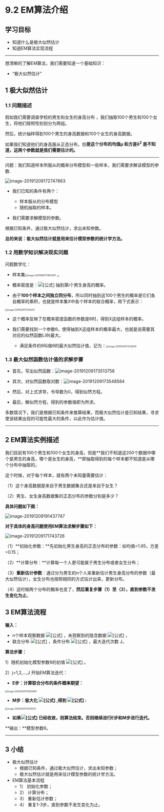 # 9.2 EM算法介绍

## 学习目标

- 知道什么是极大似然估计
- 知道EM算法实现流程

------



想清晰的了解EM算法，我们需要知道一个基础知识：

- “极大似然估计”



## 1 极大似然估计

### 1.1 问题描述

假如我们需要调查学校的男生和女生的身高分布 ，我们抽取100个男生和100个女生，将他们按照性别划分为两组。

然后，统计抽样得到100个男生的身高数据和100个女生的身高数据。

如果我们知道他们的身高服从正态分布，但**是这个分布的均值μ 和方差δ<sup>2</sup>  是不知道，这两个参数就是我们需要估计的。**

---

问题：我们知道样本所服从的概率分布模型和一些样本，我们需要求解该模型的参数.

![image-20191209172747863](https://tva1.sinaimg.cn/large/006tNbRwly1g9qllrvqysj314009676z.jpg)

- 我们已知的条件有两个：
    - 样本服从的分布模型
    - 随机抽取的样本。

- 我们需要求解模型的参数。

根据已知条件，通过极大似然估计，求出未知参数。

**总的来说：极大似然估计就是用来估计模型参数的统计学方法。**



### 1.2 用数学知识解决现实问题

问题数学化：

- 样本集<img src="https://tva1.sinaimg.cn/large/007S8ZIlly1gfk1f6t60sj30cm01mwee.jpg" alt="image-20200607211803267" style="zoom:50%;" /> 。

- 概率密度是：![[公式]](https://www.zhihu.com/equation?tex=p(x_{i}|\theta)) 抽到第i个男生身高的概率。

- 由于**100个样本之间独立同分布**，所以同时抽到这100个男生的概率是它们各自概率的乘积，也就是样本集X中各个样本的联合概率，用下式表示：

<img src="https://tva1.sinaimg.cn/large/006tNbRwly1g9qlqbl39aj312e03q3ys.jpg" alt="image-20191209173210213" style="zoom:50%;" />

- 这个概率反映了在概率密度函数的参数是θ时，得到X这组样本的概率。 

- 我们需要找到一个参数θ，使得抽到X这组样本的概率最大，也就是说需要其对应的似然函数L(θ)最大。
    - 满足条件的θ叫做θ的最大似然估计值，记为：<img src="https://tva1.sinaimg.cn/large/006tNbRwly1g9qlrjn7t4j312m01udft.jpg" alt="image-20191209173320678" style="zoom:50%;" />



### 1.3 最大似然函数估计值的求解步骤

- 首先，写出似然函数：![image-20191209173513758](https://tva1.sinaimg.cn/large/006tNbRwly1g9qltibd5mj311q03q0t0.jpg)

- 其次，对似然函数取对数：![image-20191209173548584](https://tva1.sinaimg.cn/large/006tNbRwly1g9qlu4g4tcj312y03k74m.jpg)

- 然后，对上式求导，令导数为0，得到似然方程。
- 最后，解似然方程，得到的参数值即为所求。

多数情况下，我们是根据已知条件来推算结果，而极大似然估计是已知结果，寻求使该结果出现的可能性最大的条件，以此作为估计值。

---



## 2 EM算法实例描述

我们目前有100个男生和100个女生的身高，但是**我们不知道这200个数据中哪个是男生的身高，哪个是女生的身高，**即抽取得到的每个样本都不知道是从哪个分布中抽取的。

这个时候，对于每个样本，就有两个未知量需要估计：

（1）这个身高数据是来自于男生数据集合还是来自于女生？

（2）男生、女生身高数据集的正态分布的参数分别是多少？

**具体问题如下图：**

![image-20191209191437747](https://tva1.sinaimg.cn/large/006tNbRwly1g9qooy116tj318o08mq65.jpg)



**对于具体的身高问题使用EM算法求解步骤如下：**

![image-20191209171743726](https://tva1.sinaimg.cn/large/006tNbRwly1gbmpnq1fizj319a0oiwgo.jpg)

（1）**初始化参数：**先初始化男生身高的正态分布的参数：如均值=1.65，方差=0.15；

（2）**计算分布：**计算每一个人更可能属于男生分布或者女生分布；

（3）**重新估计参数**：通过分为男生的n个人来重新估计男生身高分布的参数（最大似然估计），女生分布也按照相同的方式估计出来，更新分布。

（4）这时候两个分布的概率也变了，**然后重复步骤（1）至（3），直到参数不发生变化为止**。



## 3 EM算法流程



**输入：**

- n个样本观察数据 ![[公式]](https://www.zhihu.com/equation?tex=x%3D(x_{1}%2Cx_{2}%2C...x_{n})) ，未观察到的隐含数据 ![[公式]](https://www.zhihu.com/equation?tex=z%3D(z_{1}%2Cz_{2}%2C...%2Cz_{n})) ，
- 联合分布 ![[公式]](https://www.zhihu.com/equation?tex=p(x%2Cz%3B\theta)) ，条件分布 ![[公式]](https://www.zhihu.com/equation?tex=p(z|x%2C\theta)) ，最大迭代次数 J。



**算法步骤：**

1）随机初始化模型参数θ的初值 ![[公式]](https://www.zhihu.com/equation?tex=\theta_{0}) 。

2）j=1,2,...,J  开始EM算法迭代：

- **E步：计算联合分布的条件概率期望：**

<img src="https://tva1.sinaimg.cn/large/006tNbRwly1gblmrnv3z6j30ic05sgm0.jpg" alt="image-20200205170052944" style="zoom:50%;" />

- **M步：极大化 ![[公式]](https://www.zhihu.com/equation?tex=l(\theta%2C\theta_{j})) ,得到 ![[公式]](https://www.zhihu.com/equation?tex=\theta_{j%2B1}) :**

<img src="https://tva1.sinaimg.cn/large/006tNbRwly1gblmtv3a9tj30dq01s3yf.jpg" alt="image-20200205170259213" style="zoom:50%;" />

- **如果![[公式]](https://www.zhihu.com/equation?tex=\theta_{j%2B1}) 已经收敛，则算法结束。否则继续进行E步和M步进行迭代。**



**输出：**模型参数θ。



------

## 3 小结

- 极大似然估计
    - 根据已知条件，通过极大似然估计，求出未知参数；
    - 极大似然估计就是用来估计模型参数的统计学方法。
- EM算法基本流程
    - 1） 初始化参数；
    - 2） 计算分布；
    - 3） 重新估计参数；
    - 4） 重复1-3步，直到参数不发生变化为止。